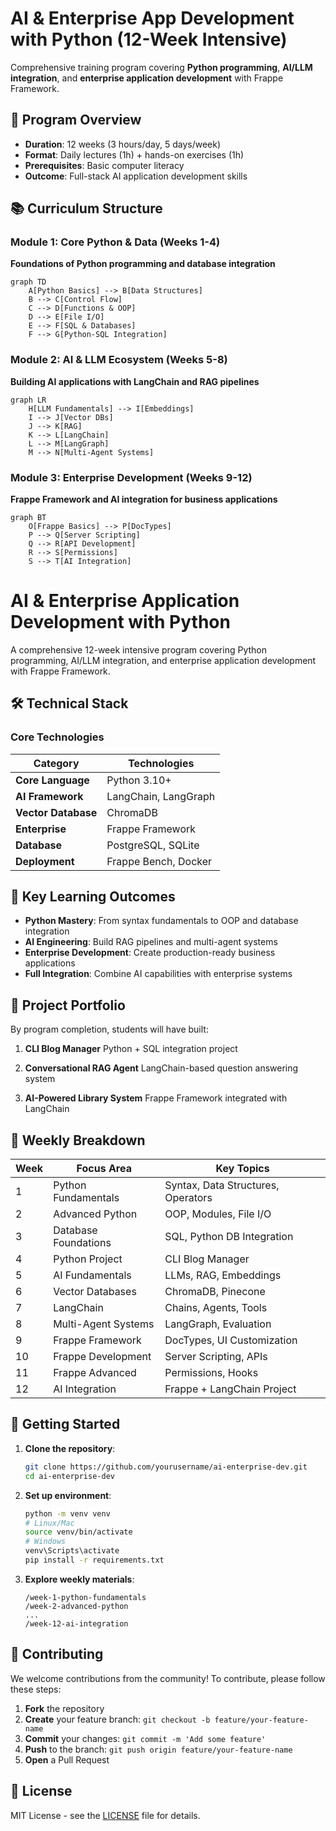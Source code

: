 # AI & Enterprise App Development with Python (12-Week Intensive)

Comprehensive training program covering **Python programming**, **AI/LLM integration**, and **enterprise application development** with Frappe Framework.

## 🚀 Program Overview

  - **Duration**: 12 weeks (3 hours/day, 5 days/week)
  - **Format**: Daily lectures (1h) + hands-on exercises (1h)
  - **Prerequisites**: Basic computer literacy
  - **Outcome**: Full-stack AI application development skills

## 📚 Curriculum Structure

### Module 1: Core Python & Data (Weeks 1-4)

**Foundations of Python programming and database integration**

```mermaid
graph TD
    A[Python Basics] --> B[Data Structures]
    B --> C[Control Flow]
    C --> D[Functions & OOP]
    D --> E[File I/O]
    E --> F[SQL & Databases]
    F --> G[Python-SQL Integration]
```

### Module 2: AI & LLM Ecosystem (Weeks 5-8)

**Building AI applications with LangChain and RAG pipelines**

```mermaid
graph LR
    H[LLM Fundamentals] --> I[Embeddings]
    I --> J[Vector DBs]
    J --> K[RAG]
    K --> L[LangChain]
    L --> M[LangGraph]
    M --> N[Multi-Agent Systems]
```

### Module 3: Enterprise Development (Weeks 9-12)

**Frappe Framework and AI integration for business applications**

```mermaid
graph BT
    O[Frappe Basics] --> P[DocTypes]
    P --> Q[Server Scripting]
    Q --> R[API Development]
    R --> S[Permissions]
    S --> T[AI Integration]
```

# AI & Enterprise Application Development with Python

A comprehensive 12-week intensive program covering Python programming, AI/LLM integration, and enterprise application development with Frappe Framework.

## 🛠️ Technical Stack

### Core Technologies

| Category | Technologies |
|---|---|
| **Core Language** | Python 3.10+ |
| **AI Framework** | LangChain, LangGraph |
| **Vector Database** | ChromaDB |
| **Enterprise** | Frappe Framework |
| **Database** | PostgreSQL, SQLite |
| **Deployment** | Frappe Bench, Docker |

## 🎯 Key Learning Outcomes

  - **Python Mastery**: From syntax fundamentals to OOP and database integration
  - **AI Engineering**: Build RAG pipelines and multi-agent systems
  - **Enterprise Development**: Create production-ready business applications
  - **Full Integration**: Combine AI capabilities with enterprise systems

## 📂 Project Portfolio

By program completion, students will have built:

1.  **CLI Blog Manager**
    Python + SQL integration project

2.  **Conversational RAG Agent**
    LangChain-based question answering system

3.  **AI-Powered Library System**
    Frappe Framework integrated with LangChain

## 📅 Weekly Breakdown

| Week | Focus Area | Key Topics |
|---|---|---|
| 1 | Python Fundamentals | Syntax, Data Structures, Operators |
| 2 | Advanced Python | OOP, Modules, File I/O |
| 3 | Database Foundations | SQL, Python DB Integration |
| 4 | Python Project | CLI Blog Manager |
| 5 | AI Fundamentals | LLMs, RAG, Embeddings |
| 6 | Vector Databases | ChromaDB, Pinecone |
| 7 | LangChain | Chains, Agents, Tools |
| 8 | Multi-Agent Systems | LangGraph, Evaluation |
| 9 | Frappe Framework | DocTypes, UI Customization |
| 10 | Frappe Development | Server Scripting, APIs |
| 11 | Frappe Advanced | Permissions, Hooks |
| 12 | AI Integration | Frappe + LangChain Project |

## 🚀 Getting Started

1.  **Clone the repository**:

    ```bash
    git clone https://github.com/yourusername/ai-enterprise-dev.git
    cd ai-enterprise-dev
    ```

2.  **Set up environment**:

    ```bash
    python -m venv venv
    # Linux/Mac
    source venv/bin/activate
    # Windows
    venv\Scripts\activate
    pip install -r requirements.txt
    ```

3.  **Explore weekly materials**:

    ```
    /week-1-python-fundamentals
    /week-2-advanced-python
    ...
    /week-12-ai-integration
    ```

## 🤝 Contributing

We welcome contributions from the community\! To contribute, please follow these steps:

1.  **Fork** the repository
2.  **Create** your feature branch:
    `git checkout -b feature/your-feature-name`
3.  **Commit** your changes:
    `git commit -m 'Add some feature'`
4.  **Push** to the branch:
    `git push origin feature/your-feature-name`
5.  **Open** a Pull Request

## 📜 License

MIT License - see the [LICENSE](https://www.google.com/search?q=LICENSE) file for details.
